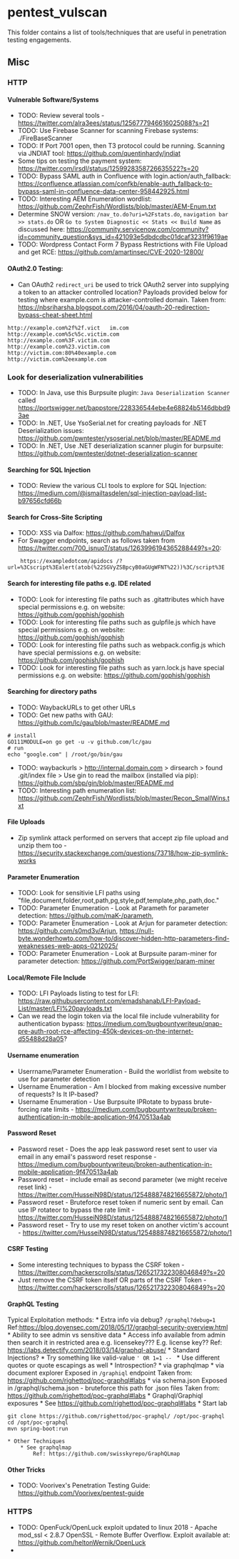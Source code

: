 # pentest_vulscan
This folder contains a list of tools/techniques that are useful in penetration 
testing engagements.

## Misc

### HTTP 

#### Vulnerable Software/Systems
* TODO: Review several tools - https://twitter.com/alra3ees/status/1256777946616025088?s=21
* TODO: Use Firebase Scanner for scanning Firebase systems: ./FireBaseScanner
* TODO: If Port 7001 open, then T3 protocol could be running. Scanning via JNDIAT tool: https://github.com/quentinhardy/jndiat
* Some tips on testing the payment system: https://twitter.com/irsdl/status/1259928358726635522?s=20
* TODO: Bypass SAML auth in Confluence with login.action/auth_fallback: https://confluence.atlassian.com/confkb/enable-auth_fallback-to-bypass-saml-in-confluence-data-center-958442925.html
* TODO: Interesting AEM Enumeration wordlist: https://github.com/ZephrFish/Wordlists/blob/master/AEM-Enum.txt
* Determine SNOW version: `/nav_to.do?uri=%2Fstats.do`, `navigation bar >> stats.do` OR `Go to System Diagnostic << Stats << Build Name` as discussed here: https://community.servicenow.com/community?id=community_question&sys_id=421093e5dbdcdbc01dcaf3231f9619ae
* TODO: Wordpress Contact Form 7 Bypass Restrictions with File Upload and get RCE: https://github.com/amartinsec/CVE-2020-12800/

#### OAuth2.0 Testing: 
* Can OAuth2 `redirect_uri` be used to trick OAuth2 server into supplying a token to an attacker controlled location? Payloads provided below for testing where example.com is attacker-controlled domain. Taken from: https://nbsriharsha.blogspot.com/2016/04/oauth-20-redirection-bypass-cheat-sheet.html
```
http://example.com%2f%2f.vict   im.com
http://example.com%5c%5c.victim.com
http://example.com%3F.victim.com
http://example.com%23.victim.com
http://victim.com:80%40example.com
http://victim.com%2eexample.com
```

### Look for deserialization vulnerabilities
* TODO: In Java, use this Burpsuite plugin: `Java Deserialization Scanner` called https://portswigger.net/bappstore/228336544ebe4e68824b5146dbbd93ae
* TODO: In .NET, Use YsoSerial.net for creating payloads for .NET Deserialization issues: https://github.com/pwntester/ysoserial.net/blob/master/README.md
* TODO: In .NET, Use .NET deserialization scanner plugin for burpsuite: https://github.com/pwntester/dotnet-deserialization-scanner

#### Searching for SQL Injection
* TODO: Review the various CLI tools to explore for SQL Injection: https://medium.com/@ismailtasdelen/sql-injection-payload-list-b97656cfd66b

#### Search for Cross-Site Scripting
* TODO: XSS via Dalfox: https://github.com/hahwul/Dalfox
* For Swagger endpoints, search as follows taken from https://twitter.com/700_isnuoT/status/1263996194365288449?s=20: 
```
    https://exampledotcom/apidocs /?url=%3Cscript%3Ealert(atob(%22SGVyZSBpcyB0aGUgWFNT%22))%3C/script%3E 
```

#### Search for interesting file paths e.g. IDE related
* TODO: Look for interesting file paths such as .gitattributes which have special permissions e.g. on website: https://github.com/gophish/gophish
* TODO: Look for interesting file paths such as gulpfile.js which have special permissions e.g. on website: https://github.com/gophish/gophish
* TODO: Look for interesting file paths such as webpack.config.js which have special permissions e.g. on website: https://github.com/gophish/gophish
* TODO: Look for interesting file paths such as yarn.lock.js have special permissions e.g. on website: https://github.com/gophish/gophish

#### Searching for directory paths
* TODO: WaybackURLs to get other URLs
* TODO: Get new paths with GAU: https://github.com/lc/gau/blob/master/README.md
```
# install
GO111MODULE=on go get -u -v github.com/lc/gau
# run
echo "google.com" | /root/go/bin/gau
```
* TODO: waybackurls > http://internal.domain.com > dirsearch > found .git/index file > Use gin to read the mailbox (installed via pip): https://github.com/sbp/gin/blob/master/README.md
* TODO: Interesting path enumeration list: https://github.com/ZephrFish/Wordlists/blob/master/Recon_SmallWins.txt

#### File Uploads
* Zip symlink attack performed on servers that accept zip file upload and unzip them too - https://security.stackexchange.com/questions/73718/how-zip-symlink-works

#### Parameter Enumeration
* TODO: Look for sensitivie LFI paths using "file,document,folder,root,path,pg,style,pdf,template,php_path,doc."
* TODO: Parameter Enumeration - Look at Parameth for parameter detection: https://github.com/maK-/parameth, 
* TODO: Parameter Enumeration - Look at Arjun for parameter detection: https://github.com/s0md3v/Arjun, https://null-byte.wonderhowto.com/how-to/discover-hidden-http-parameters-find-weaknesses-web-apps-0212025/
* TODO: Parameter Enumeration - Look at Burpsuite param-miner for parameter detection: https://github.com/PortSwigger/param-miner

#### Local/Remote File Include 
* TODO: LFI Payloads listing to test for LFI: https://raw.githubusercontent.com/emadshanab/LFI-Payload-List/master/LFI%20payloads.txt
* Can we read the login token via the local file include vulnerability for authentication bypass: https://medium.com/bugbountywriteup/qnap-pre-auth-root-rce-affecting-450k-devices-on-the-internet-d55488d28a05?

#### Username enumeration
* Userrname/Parameter Enumeration - Build the worldlist from website to use for parameter detection
* Username Enumeration - Am I blocked from making excessive number of requests? Is It IP-based?
* Username Enumeration - Use Burpsuite IPRotate to bypass brute-forcing rate limits - https://medium.com/bugbountywriteup/broken-authentication-in-mobile-application-9f470513a4ab

#### Password Reset
* Password reset - Does the app leak password reset sent to user via email in any email's password reset response - https://medium.com/bugbountywriteup/broken-authentication-in-mobile-application-9f470513a4ab
* Password reset - include email as second parameter (we might receive reset link) - https://twitter.com/HusseiN98D/status/1254888748216655872/photo/1
* Password reset - Bruteforce reset token if numeric sent by email. Can use IP rotateor to bypass the rate limit - https://twitter.com/HusseiN98D/status/1254888748216655872/photo/1
* Password reset - Try to use my reset token on another victim's account - https://twitter.com/HusseiN98D/status/1254888748216655872/photo/1

#### CSRF Testing
* Some interesting techniques to bypass the CSRF token - https://twitter.com/hackerscrolls/status/1265217322308046849?s=20
* Just remove the CSRF token itself OR parts of the CSRF Token - https://twitter.com/hackerscrolls/status/1265217322308046849?s=20

#### GraphQL Testing
Typical Exploitation methods:
    * Extra info via debug? 
        ```/graphql?debug=1```
    Ref:https://blog.doyensec.com/2018/05/17/graphql-security-overview.html
    * Ability to see admin vs sensitive data
        * Access info available from admin then search it in restricted area e.g. licensekey??? E.g. license key??
    Ref: https://labs.detectify.com/2018/03/14/graphql-abuse/
    * Standard Injections?
        * Try something like valid-value `' OR 1=1 -- `
        * Use different quotes or quote escapings as well
    * Introspection?
        * via graphqlmap
        * via document explorer
            Exposed in `/graphiql` endpoint
            Taken from: https://github.com/righettod/poc-graphql#labs
        * via schema.json
            Exposed in /graphql/schema.json - bruteforce this path for .json files
    Taken from: https://github.com/righettod/poc-graphql#labs
    * Graphql/Graphiql exposures
        * See https://github.com/righettod/poc-graphql#labs
        * Start lab
```
git clone https://github.com/righettod/poc-graphql/ /opt/poc-graphql
cd /opt/poc-graphql
mvn spring-boot:run
```
    * Other Techniques
        * See graphqlmap
            Ref: https://github.com/swisskyrepo/GraphQLmap

#### Other Tricks 
* TODO: Voorivex's Penetration Testing Guide: https://github.com/Voorivex/pentest-guide

### HTTPS

* TODO: OpenFuck/OpenLuck exploit updated to linux 2018 - Apache mod_ssl < 2.8.7 OpenSSL - Remote Buffer Overflow. Exploit available at: https://github.com/heltonWernik/OpenLuck
* 